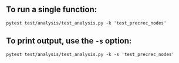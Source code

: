 ## To run a single function:
```
pytest test/analysis/test_analysis.py -k 'test_precrec_nodes'
```

## To print output, use the `-s` option:
```
pytest test/analysis/test_analysis.py -k -s 'test_precrec_nodes'
```
